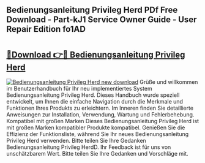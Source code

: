 ## Bedienungsanleitung Privileg Herd PDf Free Download - Part-kJ1 Service Owner Guide - User Repair Edition fo1AD

# <h2><a href="http://df2cv7w.blite.top/?on=Bedienungsanleitung+Privileg+Herd">🔗Download 👉🔴 Bedienungsanleitung Privileg Herd</a></h2>

[![Bedienungsanleitung Privileg Herd new download](https://i.imgur.com/lujVjoI.png)](http://df2cv7w.blite.top/?on=Bedienungsanleitung+Privileg+Herd)
Grüße und willkommen im Benutzerhandbuch für Ihr neu implementiertes System Bedienungsanleitung Privileg Herd. Dieses Handbuch wurde speziell entwickelt, um Ihnen die einfache Navigation durch die Merkmale und Funktionen Ihres Produkts zu erleichtern. Im Inneren finden Sie detaillierte Anweisungen zur Installation, Verwendung, Wartung und Fehlerbehebung. Kompatibel mit großen Marken Dieses Bedienungsanleitung Privileg Herd ist mit großen Marken kompatibler Produkte kompatibel. Genießen Sie die Effizienz der Funktionsliste, während Sie Ihr neues Bedienungsanleitung Privileg Herd verwenden. Bitte teilen Sie Ihre Gedanken Bedienungsanleitung Privileg HerdD. Ihr Feedback ist für uns von unschätzbarem Wert. Bitte teilen Sie Ihre Gedanken und Vorschläge mit.

